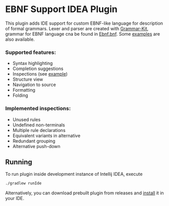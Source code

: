# EBNF Support IDEA Plugin
This plugin adds IDE support for custom EBNF-like language for description of formal grammars.
Lexer and parser are created with [Grammar-Kit](https://github.com/JetBrains/Grammar-Kit),
grammar for EBNF language cna be found in [Ebnf.bnf](src/main/kotlin/com/das747/ebnfplugin/lang/Ebnf.bnf). Some [examples](examples) are also available.
### Supported features:
- Syntax highlighting
- Completion suggestions
- Inspections (see [example](examples/inspections.ebnf))
- Structure view
- Navigation to source
- Formatting
- Folding

### Implemented inspections:

- Unused rules
- Undefined non-terminals
- Multiple rule declarations
- Equivalent variants in alternative
- Redundant grouping
- Alternative push-down



## Running
To run plugin inside development instance of Intellij IDEA, execute
```bash
./gradlew runIde
```
Alternatively, you can download prebuilt plugin from releases and [install](https://www.jetbrains.com/help/idea/managing-plugins.html#install_plugin_from_disk) it in your IDE.